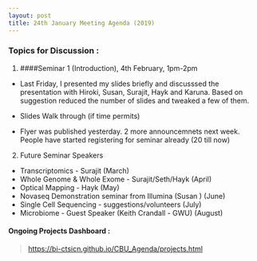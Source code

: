 ```yaml
---
layout: post
title: 24th January Meeting Agenda (2019)
---
```

### Topics for Discussion :
1. ####Seminar 1 (Introduction), 4th February, 1pm-2pm
  * Last Friday, I presented my slides briefly and discusssed the presentation with  Hiroki, Susan, Surajit, Hayk and Karuna. 
    Based on suggestion reduced the number of slides and tweaked a few of them.
    
  * Slides Walk through (if time permits)
  
   * Flyer was published yesterday. 
    2 more announcemnets next week. 
    People have started registering for seminar already (20 till now)
    
  
  
2. Future Seminar Speakers 
  * Transcriptomics - Surajit (March)
  * Whole Genome & Whole Exome - Surajit/Seth/Hayk (April)
  * Optical Mapping - Hayk (May)
  * Novaseq Demonstration seminar from Illumina (Susan ) (June)
  * Single Cell Sequencing - suggestions/volunteers (July)
  * Microbiome - Guest Speaker (Keith Crandall - GWU) (August)
  
 
#### Ongoing Projects Dashboard :

> https://bi-ctsicn.github.io/CBU_Agenda/projects.html
